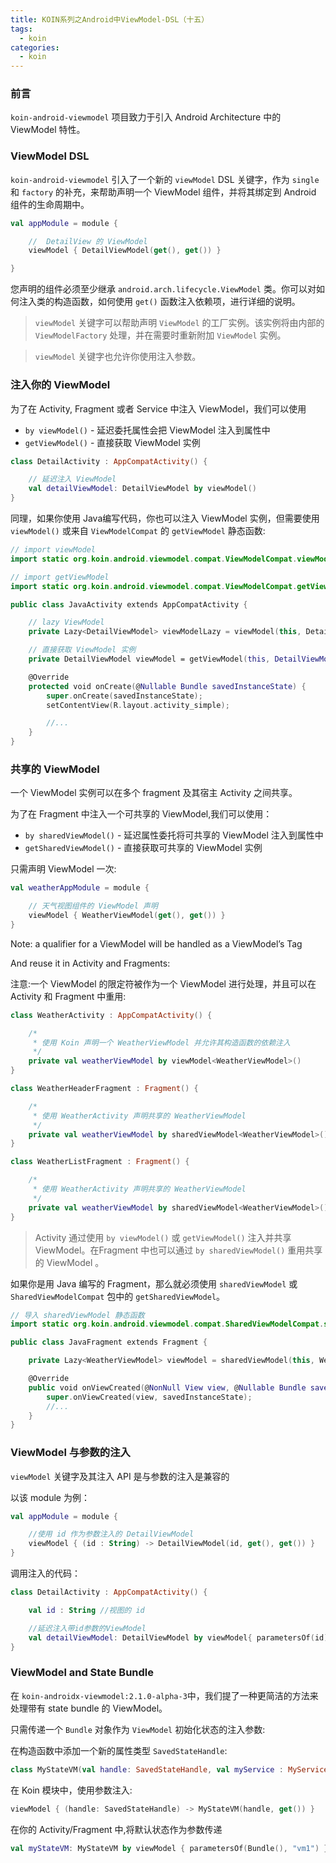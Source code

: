 ```yaml
---
title: KOIN系列之Android中ViewModel-DSL（十五）
tags:
  - koin
categories:
  - koin
---
```


### 前言

`koin-android-viewmodel` 项目致力于引入 Android Architecture 中的 ViewModel 特性。

### ViewModel DSL

`koin-android-viewmodel` 引入了一个新的 `viewModel` DSL 关键字，作为 `single` 和 `factory` 的补充，来帮助声明一个 ViewModel 组件，并将其绑定到 Android 组件的生命周期中。

```kotlin
val appModule = module {

    //  DetailView 的 ViewModel
    viewModel { DetailViewModel(get(), get()) }

}
```

您声明的组件必须至少继承 `android.arch.lifecycle.ViewModel` 类。你可以对如何注入类的构造函数，如何使用 `get()` 函数注入依赖项，进行详细的说明。

> `viewModel` 关键字可以帮助声明 `ViewModel` 的工厂实例。该实例将由内部的 `ViewModelFactory` 处理，并在需要时重新附加 `ViewModel` 实例。

> `viewModel` 关键字也允许你使用注入参数。

### 注入你的 ViewModel

为了在 Activity, Fragment 或者 Service 中注入 ViewModel，我们可以使用

- `by viewModel()` - 延迟委托属性会把 ViewModel 注入到属性中
- `getViewModel()` - 直接获取 ViewModel 实例

```kotlin
class DetailActivity : AppCompatActivity() {

    // 延迟注入 ViewModel
    val detailViewModel: DetailViewModel by viewModel()
}
```

同理，如果你使用 Java编写代码，你也可以注入 ViewModel 实例，但需要使用 `viewModel()` 或来自 `ViewModelCompat` 的 `getViewModel` 静态函数:

```kotlin
// import viewModel
import static org.koin.android.viewmodel.compat.ViewModelCompat.viewModel;

// import getViewModel
import static org.koin.android.viewmodel.compat.ViewModelCompat.getViewModel;

public class JavaActivity extends AppCompatActivity {

    // lazy ViewModel
    private Lazy<DetailViewModel> viewModelLazy = viewModel(this, DetailViewModel.class);

    // 直接获取 ViewModel 实例
    private DetailViewModel viewModel = getViewModel(this, DetailViewModel.class);

    @Override
    protected void onCreate(@Nullable Bundle savedInstanceState) {
        super.onCreate(savedInstanceState);
        setContentView(R.layout.activity_simple);

        //...
    }
}
```

### 共享的 ViewModel

一个 ViewModel 实例可以在多个 fragment 及其宿主 Activity 之间共享。

为了在 Fragment 中注入一个可共享的 ViewModel,我们可以使用：

- `by sharedViewModel()` - 延迟属性委托将可共享的 ViewModel 注入到属性中
- `getSharedViewModel()` - 直接获取可共享的 ViewModel 实例

只需声明 ViewModel 一次:

```kotlin
val weatherAppModule = module {

    // 天气视图组件的 ViewModel 声明
    viewModel { WeatherViewModel(get(), get()) }
}
```

Note: a qualifier for a ViewModel will be handled as a ViewModel’s Tag

And reuse it in Activity and Fragments:

注意:一个 ViewModel 的限定符被作为一个 ViewModel 进行处理，并且可以在 Activity 和 Fragment 中重用:

```kotlin
class WeatherActivity : AppCompatActivity() {

    /*
     * 使用 Koin 声明一个 WeatherViewModel 并允许其构造函数的依赖注入
     */
    private val weatherViewModel by viewModel<WeatherViewModel>()
}
```

```kotlin
class WeatherHeaderFragment : Fragment() {

    /*
     * 使用 WeatherActivity 声明共享的 WeatherViewModel
     */
    private val weatherViewModel by sharedViewModel<WeatherViewModel>()
}

class WeatherListFragment : Fragment() {

    /*
     * 使用 WeatherActivity 声明共享的 WeatherViewModel
     */
    private val weatherViewModel by sharedViewModel<WeatherViewModel>()
}
```

> Activity 通过使用 `by viewModel()` 或 `getViewModel()` 注入并共享 ViewModel。在Fragment 中也可以通过 `by sharedViewModel()` 重用共享的 ViewModel 。

如果你是用 Java 编写的 Fragment，那么就必须使用 `sharedViewModel` 或`SharedViewModelCompat` 包中的 `getSharedViewModel`。

```kotlin
// 导入 sharedViewModel 静态函数
import static org.koin.android.viewmodel.compat.SharedViewModelCompat.sharedViewModel;

public class JavaFragment extends Fragment {

    private Lazy<WeatherViewModel> viewModel = sharedViewModel(this, WeatherViewModel.class);

    @Override
    public void onViewCreated(@NonNull View view, @Nullable Bundle savedInstanceState) {
        super.onViewCreated(view, savedInstanceState);
        //...
    }
}
```

### ViewModel 与参数的注入

`viewModel` 关键字及其注入 API 是与参数的注入是兼容的

以该 module 为例：

```kotlin
val appModule = module {

    //使用 id 作为参数注入的 DetailViewModel
    viewModel { (id : String) -> DetailViewModel(id, get(), get()) }
}
```

调用注入的代码：

```kotlin
class DetailActivity : AppCompatActivity() {

    val id : String //视图的 id

    //延迟注入带id参数的ViewModel
    val detailViewModel: DetailViewModel by viewModel{ parametersOf(id)}
}
```

### ViewModel and State Bundle

在 `koin-androidx-viewmodel:2.1.0-alpha-3`中，我们提了一种更简洁的方法来处理带有 state bundle 的 ViewModel。

只需传递一个 `Bundle` 对象作为 `ViewModel` 初始化状态的注入参数:

在构造函数中添加一个新的属性类型 `SavedStateHandle`:

```kotlin
class MyStateVM(val handle: SavedStateHandle, val myService : MyService) : ViewModel()
```

在 Koin 模块中，使用参数注入:

```kotlin
viewModel { (handle: SavedStateHandle) -> MyStateVM(handle, get()) }
```

在你的 Activity/Fragment 中,将默认状态作为参数传递

```kotlin
val myStateVM: MyStateVM by viewModel { parametersOf(Bundle(), "vm1") }
```
